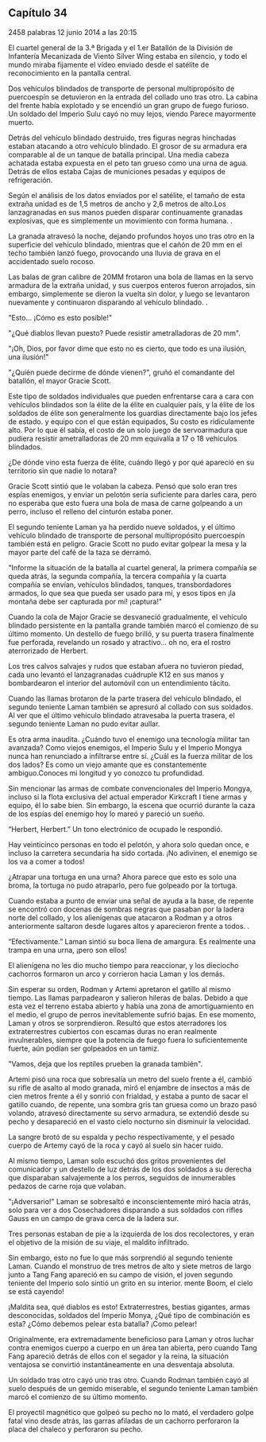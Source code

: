 
## Capítulo 34


2458 palabras
12 junio 2014 a las 20:15


El cuartel general de la 3.ª Brigada y el 1.er Batallón de la División de Infantería Mecanizada de Viento Silver Wing estaba en silencio, y todo el mundo miraba fijamente el vídeo enviado desde el satélite de reconocimiento en la pantalla central.

Dos vehículos blindados de transporte de personal multipropósito de puercoespín se detuvieron en la entrada del collado uno tras otro. La cabina del frente había explotado y se encendió un gran grupo de fuego furioso. Un soldado del Imperio Sulu cayó no muy lejos, viendo Parece mayormente muerto.

Detrás del vehículo blindado destruido, tres figuras negras hinchadas estaban atacando a otro vehículo blindado. El grosor de su armadura era comparable al de un tanque de batalla principal. Una media cabeza achatada estaba expuesta en el peto tan grueso como una urna de agua. Detrás de ellos estaba Cajas de municiones pesadas y equipos de refrigeración.

Según el análisis de los datos enviados por el satélite, el tamaño de esta extraña unidad es de 1,5 metros de ancho y 2,6 metros de alto.Los lanzagranadas en sus manos pueden disparar continuamente granadas explosivas, que es simplemente un movimiento con forma humana. .

La granada atravesó la noche, dejando profundos hoyos uno tras otro en la superficie del vehículo blindado, mientras que el cañón de 20 mm en el techo también lanzó fuego, provocando una lluvia de grava en el accidentado suelo rocoso.

Las balas de gran calibre de 20MM frotaron una bola de llamas en la servo armadura de la extraña unidad, y sus cuerpos enteros fueron arrojados, sin embargo, simplemente se dieron la vuelta sin dolor, y luego se levantaron nuevamente y continuaron disparando al vehículo blindado. .

"Esto... ¡Cómo es esto posible!"

"¿Qué diablos llevan puesto? Puede resistir ametralladoras de 20 mm".

"¡Oh, Dios, por favor dime que esto no es cierto, que todo es una ilusión, una ilusión!"

"¿Quién puede decirme de dónde vienen?", gruñó el comandante del batallón, el mayor Gracie Scott.

Este tipo de soldados individuales que pueden enfrentarse cara a cara con vehículos blindados son la élite de la élite en cualquier país, y la élite de los soldados de élite son generalmente los guardias directamente bajo los jefes de estado. y equipo con el que están equipados, Su costo es ridículamente alto. Por lo que él sabía, el costo de un solo juego de servoarmadura que pudiera resistir ametralladoras de 20 mm equivalía a 17 o 18 vehículos blindados.

¿De dónde vino esta fuerza de élite, cuándo llegó y por qué apareció en su territorio sin que nadie lo notara?

Gracie Scott sintió que le volaban la cabeza. Pensó que solo eran tres espías enemigos, y enviar un pelotón sería suficiente para darles cara, pero no esperaba que esto fuera una bola de masa de carne golpeando a un perro, incluso el relleno del cinturón estaba poner.

El segundo teniente Laman ya ha perdido nueve soldados, y el último vehículo blindado de transporte de personal multipropósito puercoespín también está en peligro. Gracie Scott no pudo evitar golpear la mesa y la mayor parte del café de la taza se derramó.

"Informe la situación de la batalla al cuartel general, la primera compañía se queda atrás, la segunda compañía, la tercera compañía y la cuarta compañía se envían, vehículos blindados, tanques, transbordadores armados, lo que sea que pueda ser usado para mí, y esos tipos en ¡la montaña debe ser capturada por mí! ¡captura!"

Cuando la cola de Major Gracie se desvaneció gradualmente, el vehículo blindado persistente en la pantalla grande también marcó el comienzo de su último momento. Un destello de fuego brilló, y su puerta trasera finalmente fue perforada, revelando un rosado y atractivo... oh no, era el rostro aterrorizado de Herbert.

Los tres calvos salvajes y rudos que estaban afuera no tuvieron piedad, cada uno levantó el lanzagranadas cuádruple K12 en sus manos y bombardearon el interior del automóvil con un entendimiento tácito.

Cuando las llamas brotaron de la parte trasera del vehículo blindado, el segundo teniente Laman también se apresuró al collado con sus soldados. Al ver que el último vehículo blindado atravesaba la puerta trasera, el segundo teniente Laman no pudo evitar aullar.

Es otra arma inaudita. ¿Cuándo tuvo el enemigo una tecnología militar tan avanzada? Como viejos enemigos, el Imperio Sulu y el Imperio Mongya nunca han renunciado a infiltrarse entre sí. ¿Cuál es la fuerza militar de los dos lados? Es como un viejo amante que es constantemente ambiguo.Conoces mi longitud y yo conozco tu profundidad.

Sin mencionar las armas de combate convencionales del Imperio Mongya, incluso si la flota exclusiva del actual emperador Kirkcraft I tiene armas y equipo, él lo sabe bien. Sin embargo, la escena que ocurrió durante la caza de los espías del enemigo hoy lo mareó y pareció un sueño.

“Herbert, Herbert.” Un tono electrónico de ocupado le respondió.

Hay veinticinco personas en todo el pelotón, y ahora solo quedan once, e incluso la carretera secundaria ha sido cortada. ¡No adivinen, el enemigo se los va a comer a todos!

¿Atrapar una tortuga en una urna? Ahora parece que esto es solo una broma, la tortuga no pudo atraparlo, pero fue golpeado por la tortuga.

Cuando estaba a punto de enviar una señal de ayuda a la base, de repente se encontró con docenas de sombras negras que pasaban por la ladera norte del collado, y los alienígenas que atacaron a Rodman y a otros anteriormente saltaron desde lugares altos y aparecieron frente a todos. .

“Efectivamente.” Laman sintió su boca llena de amargura. Es realmente una trampa en una urna, ¡pero son ellos!

El alienígena no les dio mucho tiempo para reaccionar, y los dieciocho cachorros formaron un arco y corrieron hacia Laman y los demás.

Sin esperar su orden, Rodman y Artemi apretaron el gatillo al mismo tiempo. Las llamas parpadearon y salieron hileras de balas. Debido a que esta vez el terreno estaba abierto y había una zona de amortiguamiento en el medio, el grupo de perros inevitablemente sufrió bajas. En ese momento, Laman y otros se sorprendieron. Resultó que estos aterradores los extraterrestres cubiertos con escamas duras no eran realmente invulnerables, siempre que la potencia de fuego fuera lo suficientemente fuerte, aún podían ser golpeados en un tamiz.

"Vamos, deja que los reptiles prueben la granada también".

Artemi pisó una roca que sobresalía un metro del suelo frente a él, cambió su rifle de asalto al modo granada, miró el enjambre de insectos a más de cien metros frente a él y sonrió con frialdad, y estaba a punto de sacar el gatillo cuando, de repente, una sombra gris tan gruesa como un brazo pasó volando, atravesó directamente su servo armadura, se extendió desde su pecho y desapareció en el vasto cielo nocturno sin disminuir la velocidad.

La sangre brotó de su espalda y pecho respectivamente, y el pesado cuerpo de Artemy cayó de la roca y cayó al suelo sin hacer ruido.

Al mismo tiempo, Laman solo escuchó dos gritos provenientes del comunicador y un destello de luz detrás de los dos soldados a su derecha que disparaban salvajemente a los perros, seguidos de innumerables pedazos de carne roja que volaban.

"¡Adversario!" Laman se sobresaltó e inconscientemente miró hacia atrás, solo para ver a dos Cosechadores disparando a sus soldados con rifles Gauss en un campo de grava cerca de la ladera sur.

Tres personas estaban de pie a la izquierda de los dos recolectores, y eran el objetivo de la misión de su viaje, el maldito infiltrado.

Sin embargo, esto no fue lo que más sorprendió al segundo teniente Laman. Cuando el monstruo de tres metros de alto y siete metros de largo junto a Tang Fang apareció en su campo de visión, el joven segundo teniente del Imperio solo sintió un grito en su interior. mente Boom, el cielo se está cayendo!

¡Maldita sea, qué diablos es esto! Extraterrestres, bestias gigantes, armas desconocidas, soldados del Imperio Monya, ¿Qué tipo de combinación es esta? ¿Cómo debemos pelear esta batalla? ¡Como pelear!

Originalmente, era extremadamente beneficioso para Laman y otros luchar contra enemigos cuerpo a cuerpo en un área tan abierta, pero cuando Tang Fang apareció detrás de ellos con el segador y la reina, la situación ventajosa se convirtió instantáneamente en una desventaja absoluta.

Un soldado tras otro cayó uno tras otro. Cuando Rodman también cayó al suelo después de un gemido miserable, el segundo teniente Laman también marcó el comienzo de su último momento.

El proyectil magnético que golpeó su pecho no lo mató, el verdadero golpe fatal vino desde atrás, las garras afiladas de un cachorro perforaron la placa del chaleco y perforaron su pecho.

